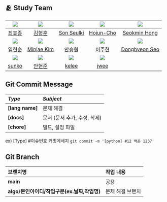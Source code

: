 ## :people_hugging: Study Team

|<img src="https://avatars.githubusercontent.com/u/50707297">|<img src="https://avatars.githubusercontent.com/u/58943980">|<img src="https://avatars.githubusercontent.com/u/126316476">|<img src="https://avatars.githubusercontent.com/u/67067346">|<img src="https://avatars.githubusercontent.com/u/48782012">|
|:-:|:-:|:-:|:-:|:-:|
|[최효종](https://github.com/seungwonme)|[김형훈](https://github.com/cryscham123)|[Son Seulki](https://github.com/dev-zoha)|[Hojun-Cho](https://github.com/Hojun-Cho)|[Seokmin Hong](https://github.com/hsmint)|
|<img src="https://avatars.githubusercontent.com/u/66724166">|<img src="https://avatars.githubusercontent.com/u/33440010">|<img src="https://avatars.githubusercontent.com/u/106901987">|<img src="https://avatars.githubusercontent.com/u/76419137">|<img src="https://avatars.githubusercontent.com/u/108206977">|
|[임현순](https://github.com/Hyun-Soon)|[Minjae Kim](https://github.com/minjae9610)|[안승원](https://github.com/seungwonme)|[이주현](https://github.com/way-code)|[Donghyeon Seo](https://github.com/west-eastH)|
|<img src="https://avatars.githubusercontent.com/u/127705151">|<img src="https://avatars.githubusercontent.com/u/85366633">|<img src="https://avatars.githubusercontent.com/u/32762192">|<img src="https://avatars.githubusercontent.com/u/39961274">|
|[sunko](https://github.com/sunko-seoul)|[안현준](https://github.com/GCgang)|[kelee](https://github.com/lkeonwoo94)|[jwee](https://github.com/weejihye)|



## Git Commit Message
|*Type*|*Subject*|
|:---|:---|
|**[lang name]**|문제 해결|
|**[docs]**|문서 (문서 추가, 수정, 삭제)|
|**[chore]**|빌드, 설정 파일|

ex) [Type] #이슈번호 커밋메세지 `git commit -m '[python] #12 백준 1237'`


## Git Branch
|브랜치명|작업 내용|
|:---|:---|
|**main**|공용|
|**algo/본인아이디/작업구분(ex.날짜,작업명)**|문제 해결 브랜치|
